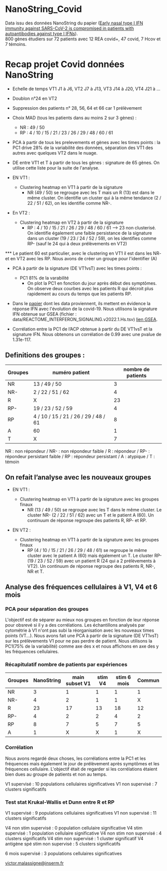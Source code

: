 # NanoString_Covid
Data issu des données NanoString du papier ([Early nasal type I IFN immunity against SARS-CoV-2 is compromised in patients with autoantibodies against type I IFNs](https://doi.org/10.1084/jem.20211211)).  
800 gènes étudiers sur 72 patients avec 12 REA covid+, 47 covid, 7 Hcov et 7 témoins.  

# Recap projet Covid données NanoString
- Echelle de temps VT1 J1 à J6, VT2 J7 à J13, VT3 J14 à J20, VT4 J21 à …
- Doublon n°24 en VT2
- Suppression des patients n° 28, 56, 64 et 66 car 1 prélèvement
- Choix MAD (tous les patients dans au moins 2 sur 3 gènes) :
    - NR : 49 / 50 
    - RP : 4 / 10 / 15 / 21 / 23 / 26 / 29 / 48 / 60 / 61
- PCA à partir de tous les prelevements et gènes avec les times points : la PC1 drive 28% de la variabilité des données, séparation des VT1 des autres avec quelques VT2 dans le nuage.

- DE entre VT1 et T à partir de tous les gènes : signature de 65 gènes. On utilise cette liste pour la suite de l'analyse.

- EN VT1 :
    - Clustering heatmap en VT1 à partir de la signature 
        - NR (49 / 50) se regroupe avec les T mais un R (13) est dans le même cluster. On identifie un cluster qui à la même tendance (2 / 22 / 51 / 62), on les identifie comme NR-.

- En VT2 :
    - Clustering heatmap en VT2 à partir de la signature 
        - RP : 4 / 10 / 15 / 21 / 26 / 29 / 48 / 60 / 61  —> 23 non clusterisé. On identifie également une faible persistance de la signature dans un cluster (19 / 23 / 24 / 52 / 59), on les identifies comme RP- (sauf le 24 qui à deux prélèvements en VT2)

*** Le patient 60 est particulier, avec le clustering en VT1 il est dans les NR- et en VT2 avec les RP. Nous avons de créer un groupe pour l'identifier (A)

- PCA à partir de la signature (DE VT1vsT) avec les times points :
    - PC1 81% de la varabilité
        - On plot la PC1 en fonction du jour après début des symptômes. On observe deux courbes avec les patients R qui décroit plus rapidement au cours du temps que les patients RP.

- Dans le [papier](https://doi.org/10.1084/jem.20211211) dont les data proviennent, ils mettent en évidence la réponse IFN avec l'évolution de la covid-19. Nous utilisons la signature IFN obtenue sur GSEA (fichier : data/REACTOME_INTERFERON_SIGNALING.v2022.1.Hs.tsv) [lien GSEA](http://www.gsea-msigdb.org/gsea/msigdb/human/geneset/REACTOME_INTERFERON_SIGNALING.html).

- Corrélation entre la PC1 de l’ACP obtenue à partir du DE VT1vsT et la signature IFN. Nous obtenons un corrélation de 0.99 avec une pvalue de 1.31e-117.

## Definitions des groupes :
| Groupes        | numéro patient      | nombre de patients |
| ------|-----|-----|
| NR | 13 / 49 / 50  |	3 |
| NR- |	2 / 22 / 51 / 62 |	4 |
| R	| X |	23 |
| RP-	| 19 / 23 / 52 / 59 |	4 |
| RP	| 4 / 10 / 15 / 21 / 26 / 29 / 48 / 61 |	8 |
| A |	60 |	1 |
| T |	X |	7 |

NR : non répondeur / NR- : non répondeur faible / R : répondeur / RP- : répondeur persistant faible / RP : répondeur persistant / A : atypique / T : témoin

## On refait l’analyse avec les nouveaux groupes
- EN VT1 :
    - Clustering heatmap en VT1 à partir de la signature avec les groupes finaux
        - NR (13 / 49 / 50) se regroupe avec les T dans le même cluster. Le cluster NR- (2 / 22 / 51 / 62) avec un T et le patient A (60). Un continuum de réponse regroupe des patients R, RP- et RP.

- EN VT2 :
    - Clustering heatmap en VT1 à partir de la signature avec les groupes finaux
      - RP (4 / 10 / 15 / 21 / 26 / 29 / 48 / 61) se regroupe le même cluster avec le patient A (60) mais également un T. Le cluster RP- (19 / 23 / 52 / 59) avec un patient R (24 qui a 2 prélèvements à VT2). Un continuum de réponse regroupe des patients R, NR-, NR et T.
      


## Analyse des fréquences cellulaires à V1, V4 et 6 mois
### PCA pour séparation des groupes
L'objectif est de séparer au mieux nos groupes en fonction de leur réponse pour obsrevé si il y a des corrélations. Les échantillons analysés par cytométrie à V1 n'ont pas subi la réorganisation avec les nouveaux times points (VT...). Nous avons fait une PCA à partir de la signature (DE VT1vsT) sur les prélèvements V1 pour ne pas perdre de patient. Nous utilisons la PC1(75% de la variabilité) comme axe des x et nous affichons en axe des y les fréquences cellulaires.

### Récapitulatif nombre de patients par expériences
| Groupes | NanoString | main subset V1 | stim V4 | stim 6 mois | Commun |
| ------|-----|-----|------|-----|-----|
| NR | 3 | 1 | 1 | 1 | 1 |
| NR- | 4 | 2 | 1 | 1 | X |
| R	| 23 | 17 | 13 | 18 | 12 |
| RP-	| 4 | 2 | 2 | 4 | 2 |
| RP	| 8 | 7 | 5 | 7 | 5 |
| A | 1 | X | X | 1 | X |

### Corrélation
Nous avons regardé deux choses, les corrélations entre la PC1 et les fréquences mais également le jour de prélèvement après symptômes et les fréquences cellulaire. L'objectif était de regarder si les corrélations étaient bien dues au groupe de patients et non au temps.

V1 supervisé : 10 populations cellulaires significatives
V1 non supervisé : 7 clusters significatifs

### Test stat Krukal-Wallis et Dunn entre R et RP
V1 supervisé : 9 populations cellulaires significatives
V1 non supervisé : 11 clusters significatifs

V4 non stim supervisé : 0 population cellulaire significative
V4 stim supervisé : 1 population cellulaire significative
V4 non stim non supervisé : 4 clusters significatifs
V4 stim non supervisé : 1 cluster significatif
V4 antigène spé stim non supervisé : 5 clusters significatifs

6 mois supervisé : 3 populations cellulaires significatives

victor.malassigne@inserm.fr